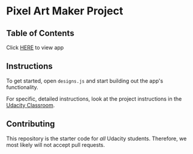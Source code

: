 # Pixel Art Maker Project

## Table of Contents

Click [HERE](https://danielemechete.github.io/pixelartmaker/) to view app
## Instructions

To get started, open `designs.js` and start building out the app's functionality.

For specific, detailed instructions, look at the project instructions in the [Udacity Classroom](https://classroom.udacity.com/me).

## Contributing

This repository is the starter code for _all_ Udacity students. Therefore, we most likely will not accept pull requests.
